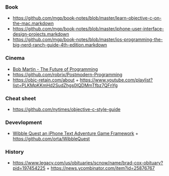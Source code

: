 ### Book 

- https://github.com/mgp/book-notes/blob/master/learn-objective-c-on-the-mac.markdown
- https://github.com/mgp/book-notes/blob/master/iphone-user-interface-design-projects.markdown
- https://github.com/mgp/book-notes/blob/master/ios-programming-the-big-nerd-ranch-guide-4th-edition.markdown

### Cinema

- [Bob Martin - The Future of Programming](https://youtu.be/ecIWPzGEbFc)
- https://github.com/robrix/Postmodern-Programming
- https://objc-retain.com/about + https://www.youtube.com/playlist?list=PLKMpKKmHd2SudZhgs0IQDMmTfbz7QFnYg

### Cheat sheet 

- https://github.com/nytimes/objective-c-style-guide

### Devevlopment

- [Wibble Quest an iPhone Text Adventure Game Framework](http://orta.io/WibbleQuest/index.html) + https://github.com/orta/WibbleQuest

### History

- https://www.legacy.com/us/obituaries/scnow/name/brad-cox-obituary?pid=197454225 + https://news.ycombinator.com/item?id=25876767